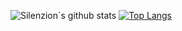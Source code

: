 ![Silenzion`s github stats](https://github-readme-stats.vercel.app/api?username=Silenzion&show_icons=true&theme=radical)
[![Top Langs](https://github-readme-stats.vercel.app/api/top-langs/?username=Silenzion&theme=tokyonight&layout=compact&langs_count=10&hide=html)](https://github.com/anuraghazra/github-readme-stats)
